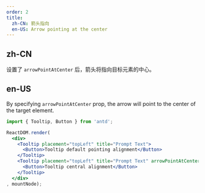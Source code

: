 ```yaml
---
order: 2
title:
  zh-CN: 箭头指向
  en-US: Arrow pointing at the center
---
```


## zh-CN

设置了 `arrowPointAtCenter` 后，箭头将指向目标元素的中心。

## en-US

By specifying `arrowPointAtCenter` prop, the arrow will point to the center of the target element.

````jsx
import { Tooltip, Button } from 'antd';

ReactDOM.render(
  <div>
    <Tooltip placement="topLeft" title="Prompt Text">
      <Button>Tooltip default pointing alignment</Button>
    </Tooltip>
    <Tooltip placement="topLeft" title="Prompt Text" arrowPointAtCenter>
      <Button>Tooltip central alignment</Button>
    </Tooltip>
  </div>
, mountNode);
````

<style>
.code-box-demo .ant-btn {
  margin-right: 1em;
  margin-bottom: 1em;
}
</style>
